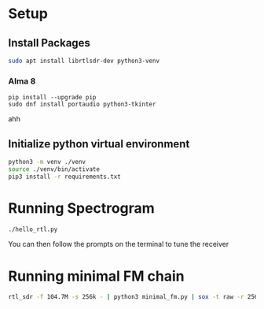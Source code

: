# Setup
## Install Packages
```bash
sudo apt install librtlsdr-dev python3-venv
```

### Alma 8
```shell
pip install --upgrade pip
sudo dnf install portaudio python3-tkinter
```
ahh

## Initialize python virtual environment
```bash
python3 -m venv ./venv
source ./venv/bin/activate
pip3 install -r requirements.txt
```

# Running Spectrogram
```bash
./hello_rtl.py
```
You can then follow the prompts on the terminal to tune the receiver

# Running minimal FM chain
```bash
rtl_sdr -f 104.7M -s 256k - | python3 minimal_fm.py | sox -t raw -r 256000 -b 16 -c 1 -L -e signed-integer - -d rate 32000
```

